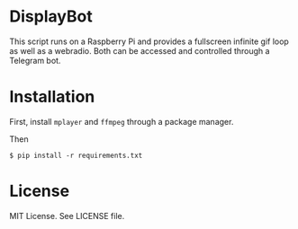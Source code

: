 # DisplayBot

This script runs on a Raspberry Pi and provides a fullscreen infinite gif loop as well as a webradio. Both can be accessed and controlled through a Telegram bot.

# Installation

First, install `mplayer` and `ffmpeg` through a package manager.

Then

    $ pip install -r requirements.txt

# License

MIT License. See LICENSE file.
